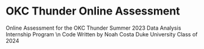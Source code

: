# OKC Thunder Online Assessment
Online Assessment for the OKC Thunder Summer 2023 Data Analysis Internship Program \n
Code Written by Noah Costa
Duke University Class of 2024
